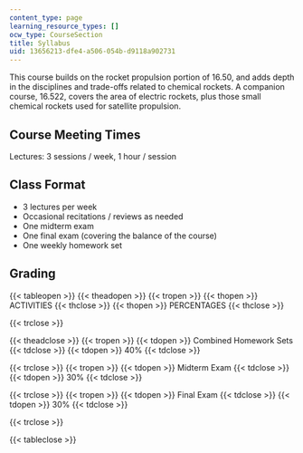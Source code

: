 ```yaml
---
content_type: page
learning_resource_types: []
ocw_type: CourseSection
title: Syllabus
uid: 13656213-dfe4-a506-054b-d9118a902731
---
```


This course builds on the rocket propulsion portion of 16.50, and adds depth in the disciplines and trade-offs related to chemical rockets. A companion course, 16.522, covers the area of electric rockets, plus those small chemical rockets used for satellite propulsion.

Course Meeting Times
--------------------

Lectures: 3 sessions / week, 1 hour / session

Class Format
------------

*   3 lectures per week
*   Occasional recitations / reviews as needed
*   One midterm exam
*   One final exam (covering the balance of the course)
*   One weekly homework set

Grading
-------

{{< tableopen >}}
{{< theadopen >}}
{{< tropen >}}
{{< thopen >}}
ACTIVITIES
{{< thclose >}}
{{< thopen >}}
PERCENTAGES
{{< thclose >}}

{{< trclose >}}

{{< theadclose >}}
{{< tropen >}}
{{< tdopen >}}
Combined Homework Sets
{{< tdclose >}}
{{< tdopen >}}
40%
{{< tdclose >}}

{{< trclose >}}
{{< tropen >}}
{{< tdopen >}}
Midterm Exam
{{< tdclose >}}
{{< tdopen >}}
30%
{{< tdclose >}}

{{< trclose >}}
{{< tropen >}}
{{< tdopen >}}
Final Exam
{{< tdclose >}}
{{< tdopen >}}
30%
{{< tdclose >}}

{{< trclose >}}

{{< tableclose >}}